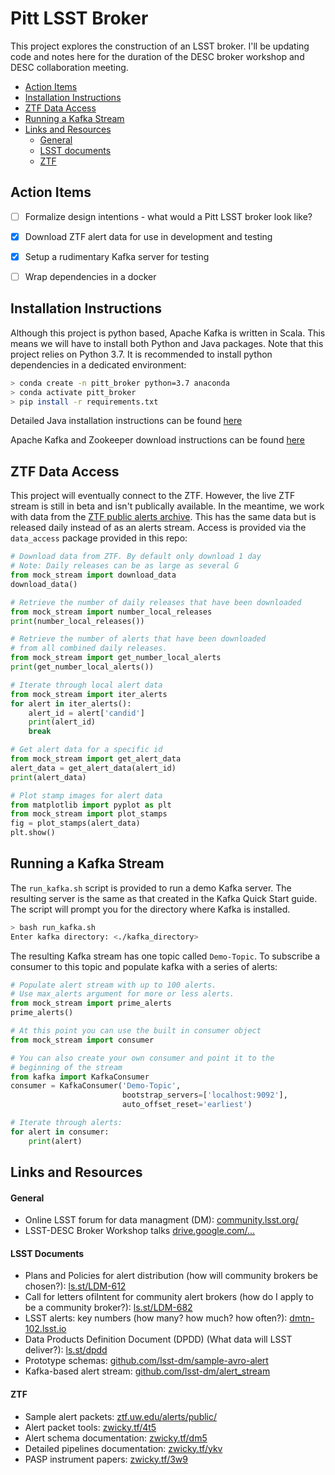 # Pitt LSST Broker

This project explores the construction of an LSST broker. I'll be updating code and notes here for the duration of the DESC broker workshop and DESC collaboration meeting.

- [Action Items](#action-items)
- [Installation Instructions](#installation-instructions)
- [ZTF Data Access](#ztf-data-access)
- [Running a Kafka Stream](#running-a-kafka-stream)
- [Links and Resources](#links-and-resources)
    + [General](#general)
    + [LSST documents](#lsst-documents)
    + [ZTF](#ztf)



## Action Items

- [ ] Formalize design intentions - what would a Pitt LSST broker look like?
- [x] Download ZTF alert data for use in development and testing
- [x] Setup a rudimentary Kafka server for testing
- [ ] Wrap dependencies in a docker



## Installation Instructions

Although this project is python based, Apache Kafka is written in Scala. This means we will have to install both Python and Java packages. Note that this project relies on Python 3.7. It is recommended to install python dependencies in a dedicated environment:

```bash
> conda create -n pitt_broker python=3.7 anaconda
> conda activate pitt_broker
> pip install -r requirements.txt
```

Detailed Java installation instructions can be found [here](https://www.java.com/en/download/help/download_options.xml#mac)

Apache Kafka and Zookeeper download instructions can be found [here](https://www.tutorialspoint.com/apache_kafka/apache_kafka_installation_steps.htm)



## ZTF Data Access

This project will eventually connect to the ZTF. However, the live ZTF stream is still in beta and isn't publically available. In the meantime, we work with data from the [ZTF public alerts archive](https://ztf.uw.edu/alerts/public/). This has the same data but is released daily instead of as an alerts stream. Access is provided via the `data_access` package provided in this repo:

```python
# Download data from ZTF. By default only download 1 day
# Note: Daily releases can be as large as several G
from mock_stream import download_data
download_data()

# Retrieve the number of daily releases that have been downloaded
from mock_stream import number_local_releases
print(number_local_releases())

# Retrieve the number of alerts that have been downloaded
# from all combined daily releases.
from mock_stream import get_number_local_alerts
print(get_number_local_alerts())

# Iterate through local alert data
from mock_stream import iter_alerts
for alert in iter_alerts():
    alert_id = alert['candid']
    print(alert_id)
    break

# Get alert data for a specific id
from mock_stream import get_alert_data
alert_data = get_alert_data(alert_id)
print(alert_data)

# Plot stamp images for alert data
from matplotlib import pyplot as plt
from mock_stream import plot_stamps
fig = plot_stamps(alert_data)
plt.show()

```



## Running a Kafka Stream

The `run_kafka.sh` script is provided to run a demo Kafka server. The resulting server is the same as that created in the Kafka Quick Start guide. The script will prompt you for the directory where Kafka is installed.

```bash
> bash run_kafka.sh
Enter kafka directory: <./kafka_directory>

```

The resulting Kafka stream has one topic called `Demo-Topic`. To subscribe a consumer to this topic and populate kafka with a series of alerts:

```python
# Populate alert stream with up to 100 alerts.
# Use max_alerts argument for more or less alerts.
from mock_stream import prime_alerts
prime_alerts()

# At this point you can use the built in consumer object
from mock_stream import consumer

# You can also create your own consumer and point it to the
# beginning of the stream
from kafka import KafkaConsumer
consumer = KafkaConsumer('Demo-Topic',
                         bootstrap_servers=['localhost:9092'], 
                         auto_offset_reset='earliest')

# Iterate through alerts:
for alert in consumer:
    print(alert)

```

## Links and Resources

#### General

- Online LSST forum for data managment (DM): [community.lsst.org/](https://community.lsst.org/)
- LSST-DESC Broker Workshop talks [drive.google.com/...](https://drive.google.com/drive/folders/1sjYXbdwTID3VnzZNAkcjLbjRfpwNaO_n?usp=sharing) 



#### LSST Documents

- Plans and Policies for alert distribution (how will community brokers be chosen?): [ls.st/LDM-612](https://ls.st/LDM-612)
- Call for letters ofiIntent for community alert brokers (how do I apply to be a community broker?): [ls.st/LDM-682](https://ls.st/LDM-682)
- LSST alerts: key numbers (how many? how much? how often?): [dmtn-102.lsst.io](https://dmtn-102.lsst.io)
- Data Products Definition Document (DPDD) (What data will LSST deliver?): [ls.st/dpdd](https://ls.st/dpdd)
- Prototype schemas: [github.com/lsst-dm/sample-avro-alert](https://github.com/lsst-dm/sample-avro-alert)
- Kafka-based alert stream: [github.com/lsst-dm/alert_stream](https://github.com/lsst-dm/alert_stream)



#### ZTF

- Sample alert packets: [ztf.uw.edu/alerts/public/](https://ztf.uw.edu/alerts/public/)
- Alert packet tools: [zwicky.tf/4t5](https://zwicky.tf/4t5)
- Alert schema documentation: [zwicky.tf/dm5](https://zwicky.tf/dm5)
- Detailed pipelines documentation: [zwicky.tf/ykv](https://zwicky.tf/ykv)
- PASP instrument papers: [zwicky.tf/3w9](https://zwicky.tf/3w9)
